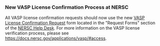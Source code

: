 ### New VASP License Confirmation Process at NERSC

All VASP license confirmation requests should now use the new
[VASP License Confirmation Request](https://nersc.servicenowservices.com/sp/?id=sc_cat_item&sys_id=d2935b561b032c106c44ebdbac4bcbb6&sysparm_category=e15706fc0a0a0aa7007fc21e1ab70c2f) 
form located in the "Request Forms" section of the 
[NERSC Help Desk](https://help.nersc.gov).
For more information on the VASP license verification process, please see 
<https://docs.nersc.gov/applications/vasp/#access>.
